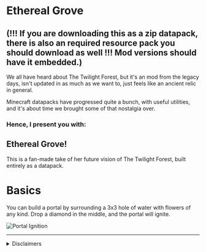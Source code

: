 # Ethereal Grove

## (!!! If you are downloading this as a zip datapack, there is also an required resource pack you should download as well !!! Mod versions should have it embedded.)

We all have heard about The Twilight Forest, but it's an mod from the legacy days, isn't updated in as much as we want to, just feels like an ancient relic in general.

Minecraft datapacks have progressed quite a bunch, with useful utilities, and it's about time we brought some of that nostalgia over.

### Hence, I present you with: 
## Ethereal Grove!

This is a fan-made take of her future vision of The Twilight Forest, built entirely as a datapack. 

# Basics
You can build a portal by surrounding a 3x3 hole of water with flowers of any kind. Drop a diamond in the middle, and the portal will ignite.

![Portal Ignition](https://cdn.modrinth.com/data/cached_images/62f5ebfe7bebaa66626562b7562df6b6714277e0.png)

---

<details>
<summary>Disclaimers</summary>

To avoid intelluctal property disputes, this datapack should never be a 1 to 1 recreation of the Twilight Forest as far as whatever is possible to be replicated may be. Therefore, we will take inspiration from concepts and similar names, but we will never recreate the exact same thing with the exact same name. All content deviate to some extent.

We are not affilated with [The Twilight Forest](https://www.curseforge.com/minecraft/mc-mods/the-twilight-forest) in any ways, but you may visit their page using the link.

</details>

